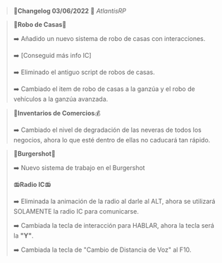 >🔴**Changelog 03/06/2022** 🔴 *AtlantisRP*
>


>🤑**Robo de Casas**🏦
>
>
>➡️ Añadido un nuevo sistema de robo de casas con interacciones.
>
>➡️ [Conseguid más info IC]
>
>➡️ Eliminado el antiguo script de robos de casas.
>
>➡️ Cambiado el item de robo de casas a la ganzúa y el robo de vehículos a la ganzúa avanzada.



>🍔**Inventarios de Comercios**💰
>
>
>➡️ Cambiado el nivel de degradación de las neveras de todos los negocios, ahora lo que esté dentro de ellas no caducará tan rápido.



>🍔**Burgershot**🍔
>
>
>➡️ Nuevo sistema de trabajo en el Burgershot
>
>
>📻**Radio IC**📻
>
>
>➡️ Eliminada la animación de la radio al darle al ALT, ahora se utilizará SOLAMENTE la radio IC para comunicarse.
>
>➡️ Cambiada la tecla de interacción para HABLAR, ahora la tecla será la **"Y"**.
>
>➡️ Cambiada la tecla de "Cambio de Distancia de Voz" al F10.
